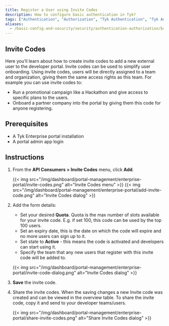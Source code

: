 ```yaml
---
title: Register a User using Invite Codes
description: How to configure basic authentication in Tyk?
tags: ["Authentication", "Authorization", "Tyk Authentication", "Tyk Authorization", "Secure APIs", "Basic Authentication"]
aliases:
  - /basic-config-and-security/security/authentication-authorization/basic-auth
---
```


## Invite Codes

Here you’ll learn about how to create invite codes to add a new external user to the developer portal. Invite codes can be used to simplify user onboarding. Using invite codes, users will be directly assigned to a team and organization, giving them the same access rights as this team. For example you can use invite codes to:
- Run a promotional campaign like a Hackathon and give access to specific plans to the users.
- Onboard a partner company into the portal by giving them this code for anyone registering.

## Prerequisites

- A Tyk Enterprise portal installation
- A portal admin app login

## Instructions

1. From the **API Consumers > Invite Codes** menu, click **Add**.

    {{< img src="/img/dashboard/portal-management/enterprise-portal/invite-codes.png" alt="Invite Codes menu" >}}
    {{< img src="/img/dashboard/portal-management/enterprise-portal/add-invite-code.png" alt="Invite Codes dialog" >}}

2. Add the form details:

   - Set your desired **Quota**. Quota is the max number of slots available for your invite code. E.g. if set 100, this code can be used by the top 100 users.
   - Set an expiry date, this is the date on which the code will expire and no more users can sign up to it.
   - Set state to **Active** - this means the code is activated and developers can start using it.
   - Specify the team that any new users that register with this invite code will be added to.

    {{< img src="/img/dashboard/portal-management/enterprise-portal/invite-code-dialog.png" alt="Invite Codes dialog" >}}

3. **Save** the invite code.
4. Share the invite codes. When the saving changes a new Invite code was created and can be viewed in the overview table. To share the invite code, copy it and send to your developer teams/users.

    {{< img src="/img/dashboard/portal-management/enterprise-portal/share-invite-codes.png" alt="Share Invite Codes dialog" >}}

